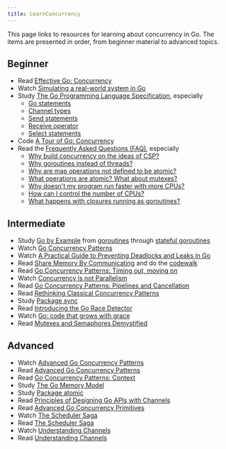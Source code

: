 ```yaml
---
title: LearnConcurrency
---
```


This page links to resources for learning about concurrency in Go.  The items are presented in order, from beginner material to advanced topics.

## Beginner
- Read [Effective Go: Concurrency](https://go.dev/doc/effective_go#concurrency)
- Watch [Simulating a real-world system in Go](https://www.dotconferences.com/2017/11/sameer-ajmani-simulating-a-real-world-system-in-go)
- Study [The Go Programming Language Specification](https://go.dev/ref/spec), especially
    - [Go statements](https://go.dev/ref/spec#Go_statements)
    - [Channel types](https://go.dev/ref/spec#Channel_types)
    - [Send statements](https://go.dev/ref/spec#Send_statements)
    - [Receive operator](https://go.dev/ref/spec#Receive_operator)
    - [Select statements](https://go.dev/ref/spec#Select_statements)
- Code [A Tour of Go: Concurrency](http://tour.golang.org/concurrency/1)
- Read the [Frequently Asked Questions (FAQ)](https://go.dev/doc/faq), especially
    - [Why build concurrency on the ideas of CSP?](https://go.dev/doc/faq#csp)
    - [Why goroutines instead of threads?](https://go.dev/doc/faq#goroutines)
    - [Why are map operations not defined to be atomic?](https://go.dev/doc/faq#atomic_maps)
    - [What operations are atomic? What about mutexes?](https://go.dev/doc/faq#What_operations_are_atomic_What_about_mutexes)
    - [Why doesn't my program run faster with more CPUs?](https://go.dev/doc/faq#parallel_slow)
    - [How can I control the number of CPUs?](https://go.dev/doc/faq#number_cpus)
    - [What happens with closures running as goroutines?](https://go.dev/doc/faq#closures_and_goroutines)

## Intermediate
- Study [Go by Example](https://gobyexample.com) from [goroutines](https://gobyexample.com/goroutines) through [stateful goroutines](https://gobyexample.com/stateful-goroutines)
- Watch [Go Concurrency Patterns](https://talks.golang.org/2012/concurrency.slide#1)
- Watch [A Practical Guide to Preventing Deadlocks and Leaks in Go](https://www.youtube.com/watch?v=3EW1hZ8DVyw)
- Read [Share Memory By Communicating](https://go.dev/blog/share-memory-by-communicating) and do the [codewalk](https://go.dev/doc/codewalk/sharemem/)
- Read [Go Concurrency Patterns: Timing out, moving on](https://go.dev/blog/go-concurrency-patterns-timing-out-and)
- Watch [Concurrency is not Parallelism](http://talks.golang.org/2012/waza.slide#1)
- Read [Go Concurrency Patterns: Pipelines and Cancellation](https://go.dev/blog/pipelines)
- Read [Rethinking Classical Concurrency Patterns](/wiki/Go-Community-Slides#rethinking-classical-concurrency-patterns)
- Study [Package sync](https://pkg.go.dev/sync/)
- Read [Introducing the Go Race Detector](https://go.dev/blog/race-detector)
- Watch [Go: code that grows with grace](http://talks.golang.org/2012/chat.slide#1)
- Read [Mutexes and Semaphores Demystified](http://www.barrgroup.com/Embedded-Systems/How-To/RTOS-Mutex-Semaphore)

## Advanced
- Watch [Advanced Go Concurrency Patterns](https://go.dev/blog/advanced-go-concurrency-patterns)
- Read [Advanced Go Concurrency Patterns](http://talks.golang.org/2013/advconc.slide#1)
- Read [Go Concurrency Patterns: Context](https://go.dev/blog/context)
- Study [The Go Memory Model](https://go.dev/ref/mem)
- Study [Package atomic](https://pkg.go.dev/sync/atomic/)
- Read [Principles of Designing Go APIs with Channels](https://inconshreveable.com/07-08-2014/principles-of-designing-go-apis-with-channels/)
- Read [Advanced Go Concurrency Primitives](https://encore.dev/blog/advanced-go-concurrency)
- Watch [The Scheduler Saga](https://www.youtube.com/watch?v=YHRO5WQGh0k)
- Read [The Scheduler Saga](https://speakerdeck.com/kavya719/the-scheduler-saga)
- Watch [Understanding Channels](https://www.youtube.com/watch?v=KBZlN0izeiY)
- Read [Understanding Channels](https://speakerdeck.com/kavya719/understanding-channels)
